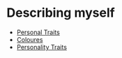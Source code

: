 # Describing myself

* [Personal Traits](../../../notes/personal-traits.md)
* [Coloures](../../../notes/colours.md)
* [Personality Traits](../../../notes/personality-traits.md)









